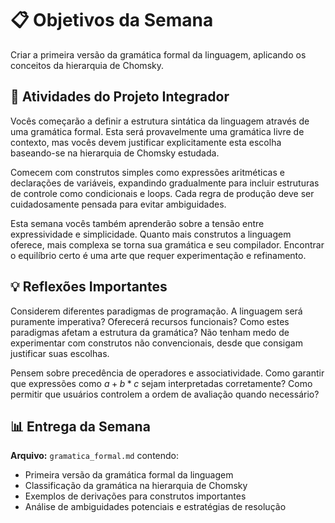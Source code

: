# 📋 Objetivos da Semana

Criar a primeira versão da gramática formal da linguagem, aplicando os conceitos da hierarquia de Chomsky.

## 🎯 Atividades do Projeto Integrador

Vocês começarão a definir a estrutura sintática da linguagem através de uma gramática formal. Esta será provavelmente uma gramática livre de contexto, mas vocês devem justificar explicitamente esta escolha baseando-se na hierarquia de Chomsky estudada.

Comecem com construtos simples como expressões aritméticas e declarações de variáveis, expandindo gradualmente para incluir estruturas de controle como condicionais e loops. Cada regra de produção deve ser cuidadosamente pensada para evitar ambiguidades.

Esta semana vocês também aprenderão sobre a tensão entre expressividade e simplicidade. Quanto mais construtos a linguagem oferece, mais complexa se torna sua gramática e seu compilador. Encontrar o equilíbrio certo é uma arte que requer experimentação e refinamento.

## 💡 Reflexões Importantes

Considerem diferentes paradigmas de programação. A linguagem será puramente imperativa? Oferecerá recursos funcionais? Como estes paradigmas afetam a estrutura da gramática? Não tenham medo de experimentar com construtos não convencionais, desde que consigam justificar suas escolhas.

Pensem sobre precedência de operadores e associatividade. Como garantir que expressões como $a + b * c$ sejam interpretadas corretamente? Como permitir que usuários controlem a ordem de avaliação quando necessário?

## 📊 Entrega da Semana

**Arquivo:** `gramatica_formal.md` contendo:

- Primeira versão da gramática formal da linguagem
- Classificação da gramática na hierarquia de Chomsky
- Exemplos de derivações para construtos importantes
- Análise de ambiguidades potenciais e estratégias de resolução
